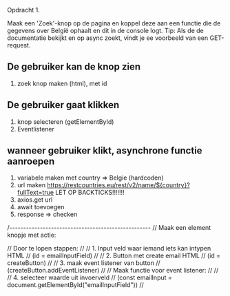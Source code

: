 Opdracht 1.

Maak een 'Zoek'-knop op de pagina en koppel deze aan een functie die de gegevens over België ophaalt en dit in de 
console logt. Tip: Als de de documentatie bekijkt en op async zoekt, vindt je ee voorbeeld van een GET-request.


## De gebruiker kan de knop zien

1. zoek knop maken (html), met id

## De gebruiker gaat klikken

1. knop selecteren (getElementById)
2. Eventlistener

## wanneer gebruiker klikt, asynchrone functie aanroepen

1. variabele maken met country => Belgie  (hardcoden)
2. url maken https://restcountries.eu/rest/v2/name/${country}?fullText=true  LET OP BACKTICKS!!!!!!!
3. axios.get url
4. await toevoegen
5. response => checken


/---------------------------------------------------
//  Maak een element knopje met actie:

// Door te lopen stappen:
//
//     1. Input veld waar iemand iets kan intypen HTML
// (id = emailInputField)
//
// 2. Button met create email HTML
// (id = createButton)
//
// 3. maak event listener van button
// (createButton.addEventListener)
//
// Maak functie voor event listener:
//
//
//     4. selecteer waarde uit invoerveld
// (const emailInput = document.getElementById("emailInputField"))
//
